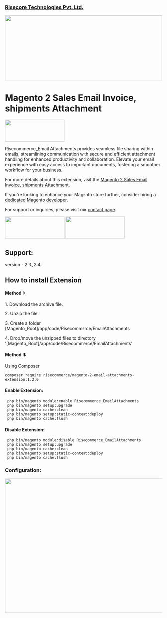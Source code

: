 <h3><a target="_blank" href="https://risecommerce.com/">Risecore Technologies Pvt. Ltd.</a></h3>
<a target="_blank" href="https://risecommerce.com/"><img width="100%" height="208" src="https://risecommerce.com/media/wysiwyg/logowithtext.png"></a>

# Magento 2 Sales Email Invoice, shipments Attachment

<a href="https://risecommerce.com/magento2-sales-email-invoice-shipments-attachment.html"><img width="190" height="70" src="https://risecommerce.com/media/wysiwyg/risedownload.png"></a>


Risecommerce_Email Attachments provides seamless file sharing within emails, streamlining communication with secure and efficient attachment handling for enhanced productivity and collaboration. Elevate your email experience with easy access to important documents, fostering a smoother workflow for your business.

For more details about this extension, visit the [Magento 2 Sales Email Invoice, shipments Attachment](https://risecommerce.com/store/magento2-sales-email-invoice-shipments-attachment.html).

If you're looking to enhance your Magento store further, consider hiring a [dedicated Magento developer](https://risecommerce.com/hire-dedicated-magento-developer.html).

For support or inquiries, please visit our [contact page](https://risecommerce.com/contact).

 <a target="_blank" href="https://demo.risecommerce.com/"> <img width="190" height="70" src="https://risecommerce.com/media/wysiwyg/frontend-demo.png"> </a>
 <a target="_blank" href="https://demo.risecommerce.com/admindemo"> <img width="190" height="70" src="https://risecommerce.com/media/wysiwyg/Backend-Demo.png"> </a>


## Support: 
version - 2.3.*,2.4.*

## How to install Extension

<h4>Method I:</h4>
<p>1. Download the archive file.</p>
<p>2. Unzip the file</p>
<p>3. Create a folder [Magento_Root]/app/code/Risecommerce/EmailAttachments</p>
<p>4. Drop/move the unzipped files to directory '[Magento_Root]/app/code/Risecommerce/EmailAttachments'</p>

<h4>Method II:</h4>

Using Composer

```
composer require risecommerce/magento-2-email-attachments-extension:1.2.0

```

<h4>Enable Extension:</h4>

```
 php bin/magento module:enable Risecommerce_EmailAttachments
 php bin/magento setup:upgrade
 php bin/magento cache:clean
 php bin/magento setup:static-content:deploy
 php bin/magento cache:flush
```

<h4>Disable Extension:</h4>

```
 php bin/magento module:disable Risecommerce_EmailAttachments
 php bin/magento setup:upgrade
 php bin/magento cache:clean
 php bin/magento setup:static-content:deploy
 php bin/magento cache:flush
```

 <h3>Configuration:</h3>
<img width="830" height="430" src="https://risecommerce.com/media/wysiwyg/EmailConfiguration.png">

